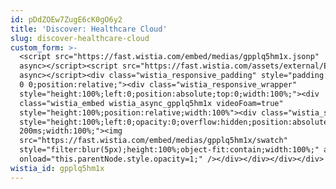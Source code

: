 ```yaml
---
id: pDdZOEw7ZugE6cK0gO6y2
title: 'Discover: Healthcare Cloud'
slug: discover-healthcare-cloud
custom_form: >-
  <script src="https://fast.wistia.com/embed/medias/gpplq5hm1x.jsonp"
  async></script><script src="https://fast.wistia.com/assets/external/E-v1.js"
  async></script><div class="wistia_responsive_padding" style="padding:56.25% 0
  0 0;position:relative;"><div class="wistia_responsive_wrapper"
  style="height:100%;left:0;position:absolute;top:0;width:100%;"><div
  class="wistia_embed wistia_async_gpplq5hm1x videoFoam=true"
  style="height:100%;position:relative;width:100%"><div class="wistia_swatch"
  style="height:100%;left:0;opacity:0;overflow:hidden;position:absolute;top:0;transition:opacity
  200ms;width:100%;"><img
  src="https://fast.wistia.com/embed/medias/gpplq5hm1x/swatch"
  style="filter:blur(5px);height:100%;object-fit:contain;width:100%;" alt=""
  onload="this.parentNode.style.opacity=1;" /></div></div></div></div>
wistia_id: gpplq5hm1x
---
```


  